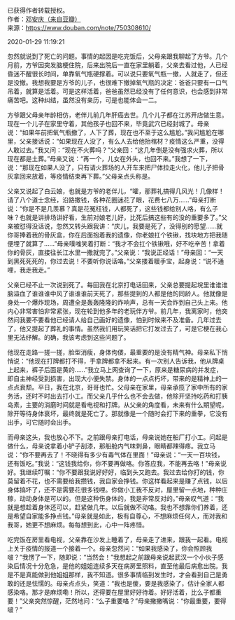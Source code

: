 已获得作者转载授权。  
作者：[邓安庆（来自豆瓣）](https://www.douban.com/people/renjiananhuo/)  
来源：https://www.douban.com/note/750308610/  

2020-01-29 11:19:21  

忽然就说到了死亡的问题。事情的起因是吃完饭后，父母亲跟我聊起了方爷。几个月前，方爷因突发脑梗住院，后来出院后一直在家里躺着，父亲去看过他，人已经昏迷不醒很长时间，单靠氧气瓶硬撑着。可以说只要氧气瓶一撤，人就走了，但还是没撤。我想我要是方爷的儿子，也很难下撤掉氧气瓶的决定：爸爸只要有一口气吊着，就算是活着。可是这样活着，爸爸虽然已经没有了任何意识，也会感到非常痛苦吧。这种纠结，虽然没有亲历，可是也能体会一二。

方爷跟父母亲年龄相仿，老伴儿前几年肝癌去世。几个儿子都在江苏开店做生意。现在一个儿子在家里守着，其他孩子也回不来，毕竟武穴已经封城了。母亲说：“如果年前把氧气瓶撤了，人下了葬，现在也不至于这么尴尬。”我问尴尬在哪里，父亲接话说：“如果现在人没了，有么人去给他抬棺材？疫情这么严重，没得人敢过去。”我又问：“现在不火葬吗？”父亲回：“这几年倒是没有强求火葬，所以现在都是土葬。”母亲又说：“再一个，儿女在外头，也回不来。”我想了一下，说：“那现在如果人没了，只有请火葬场的人开车来把尸体拉走火化，他儿子把骨灰拿回来放着，等疫情结束再下葬。”父母亲点头称是。

父亲又说起了白云娘，也就是方爷的老伴儿，“嚯，那葬礼搞得几风光！几像样！请了八个道士念经，沿路撒钱，各种花圈迷花了眼，花费七八万……”母亲打断说：“你是不是几羡慕？真是花冤枉钱，人都死了，这些钱都给别人咯，有么子味？也就是讲排场讲好看，生前对娘老儿好，比死后搞这些有的没的重要多了。”父亲被怼得没话说，忽然又转头跟我讲：“庆儿，我要是死了，没得别的愿望……就你哥捧着我的骨灰盒，你在后面抱着我的遗像，你老娘扛个铁锹，找块地方把我随便埋了就算了……”母亲噗嗤笑着打断：“我才不会扛个铁锹哦，好不吃辛苦！拿着你的骨灰，直接往长江水里一撒就完了。”父亲说：“我说正经话！”母亲回：“一天到黑死死死的，你过去说！不要听你说话咯。”父亲搂着暖手宝，起身说：“说不通哩，我走我走。”

父亲已经不止一次说到死了。每回我在北京打电话回来，父亲总要提起垸里谁谁谁脑溢血了谁谁谁中风了谁谁谁前天死了，那些提到的人都是他的同龄人。他就像是身处一个爆炸现场，周遭全是轰轰隆隆的炸响声，总有一天会炸到自己头上来。他内心非常害怕非常紧张，现在轮到他多年的老玩伴方爷。前几年，我离家时，他突然问我要不要看他已经请人给自己画好的遗像，怕到时候来不及准备。几年过去了，他又提起了葬礼的事情。虽然我们用玩笑话把它打发过去了，可是它梗在我心里无法纾解。的确，我该考虑到这些问题了。

他现在走路一搓一搓，脸型消瘦，身体佝偻，最重要的是没有精气神。母亲私下悄悄说：“他现在打牌都打不得，手拿牌都拿不起来。有一次别人告诉我，他从牌桌上起来，裤子后面是黄的……”我立马上网查询了一下，原来是糖尿病的并发症，即自主神经受到损害，出现大小便失禁。身体的一点点朽坏，带来的是精神上的一点点衰颓。平日，我在北京，哥哥也忙。父母亲在家里，母亲承揽了家中所有的家务活，还时不时出去打小工。而父亲几乎什么也不会去做，他除开坚持吃药和打胰岛素，主要的消磨时间就是看电视和打牌。从父亲的角度看，未来有什么期望呢，除开等待身体衰坏，最终就是死亡了。那就像是一个随时会打下来的重拳，它没有出手，可它随时会出手。

而母亲这头，我也放心不下。之前跟母亲打电话，母亲说她在船厂打小工。问起是做什么，母亲说拿着小铲子刮漆，那船舱内气味刺鼻，眼睛都辣得疼。我立马说：“你不要再去了！不晓得有多少有毒气体在里面！”母亲说：“一天一百块钱，还有饭吃。”我说：“这钱我给你，你不要再做咯。你答应我，不能再去咯！”母亲说好。我继续叮嘱：“你不要跟我说好好好，临到头又跑去。我过去给你打的钱，你莫留着不花，也不需要给我攒钱，我自家会挣钱。你这样看起来是赚了点钱，以后身体搞坏了，还不是需要花很多钱哩。你做小工我不反对，屋里留一点地，种种庄稼，动动身体是可以的。但是这种伤身体的，我是非常反对的。”母亲叹气道：“我就是想趁着身体还可以，赶紧做几年。以后就做不动咯。我也不想靠你们养着，还是希望自家能多挣点钱。”母亲就是如此，极有自尊心，不想麻烦任何人，而对我和我哥，她更不想麻烦。每每想到此，心中一阵疼惜。

吃完饭在房里看电视，父亲靠在沙发上睡着了，母亲走了进来，跟我一起看。电视上关于疫情的报道一个接着一个。母亲忽然问：“如果我感染了，你会照顾我啵？”我愣了一下，随即说：“当然会！”我想起之前跟母亲说起武汉一个小伙子感染后情况十分危急，是他的姐姐连续多天在病房里照料，直至他最后病愈出院。我是不是真能做到他姐姐那样，我不知道。很多事情临到发生时，才会看到自己是勇敢的还是怯懦的。母亲点点头，笑道：“我也是傻，要是我感染了，估计全家人都感染咯。那才是麻烦嘞！所以，还得要在屋里好好待着。好好活着，比么子都重要！”父亲突然惊醒，茫然地问：“么子重要咯？”母亲撇撇嘴说：“你最重要，要得啵？”
